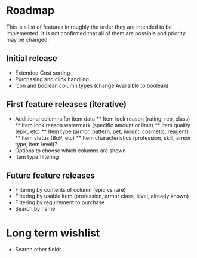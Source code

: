 # Roadmap

This is a list of features in roughly the order they are intended to be implemented.  It is not confirmed that all of them are possible and priority may be changed.

## Initial release

* Extended Cost sorting
* Purchasing and click handling
* Icon and boolean column types (change Availalble to boolean)

## First feature releases (iterative)

* Additional columns for item data
** Item lock reason (rating, rep, class)
** Item lock reason watermark (specific amount or limit)
** Item quality (epic, etc)
** Item type (armor, pattern, pet, mount, cosmetic, reagent)
** Item status (BoP, etc)
** Item characteristics (profession, skill, armor type, item level)?
* Options to choose which columns are shown
* Item type filtering

## Future feature releases

* Filtering by contents of column (epic vs rare)
* Filtering by usable item (profession, armor class, level, already known)
* Filtering by requirement to purchase
* Search by name

# Long term wishlist

* Search other fields
